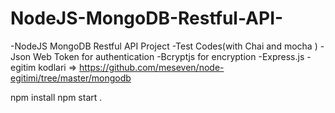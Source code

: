# NodeJS-MongoDB-Restful-API-
-NodeJS MongoDB Restful API Project
-Test Codes(with Chai and mocha )
-Json Web Token for authentication
-Bcryptjs for encryption
-Express.js
-egitim kodlari => https://github.com/meseven/node-egitimi/tree/master/mongodb

npm install
npm start
.
